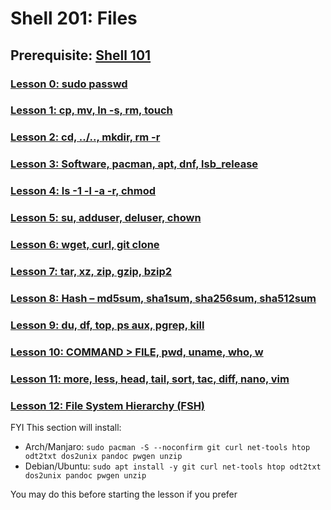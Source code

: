 # Shell 201: Files

## Prerequisite: [Shell 101](https://github.com/inkVerb/VIP/tree/master/101)

### [Lesson 0: sudo passwd](https://github.com/inkVerb/vip/blob/master/201/Lesson-00.md)

### [Lesson 1: cp, mv, ln -s, rm, touch](https://github.com/inkVerb/vip/blob/master/201/Lesson-01.md)

### [Lesson 2: cd, ../.., mkdir, rm -r](https://github.com/inkVerb/vip/blob/master/201/Lesson-02.md)

### [Lesson 3: Software, pacman, apt, dnf, lsb_release](https://github.com/inkVerb/vip/blob/master/201/Lesson-03.md)

### [Lesson 4: ls -1 -l -a -r, chmod](https://github.com/inkVerb/vip/blob/master/201/Lesson-04.md)

### [Lesson 5: su, adduser, deluser, chown](https://github.com/inkVerb/vip/blob/master/201/Lesson-05.md)

### [Lesson 6: wget, curl, git clone](https://github.com/inkVerb/vip/blob/master/201/Lesson-06.md)

### [Lesson 7: tar, xz, zip, gzip, bzip2](https://github.com/inkVerb/vip/blob/master/201/Lesson-07.md)

### [Lesson 8: Hash – md5sum, sha1sum, sha256sum, sha512sum](https://github.com/inkVerb/vip/blob/master/201/Lesson-08.md)

### [Lesson 9: du, df, top, ps aux, pgrep, kill](https://github.com/inkVerb/vip/blob/master/201/Lesson-09.md)

### [Lesson 10: COMMAND > FILE, pwd, uname, who, w](https://github.com/inkVerb/vip/blob/master/201/Lesson-10.md)

### [Lesson 11: more, less, head, tail, sort, tac, diff, nano, vim](https://github.com/inkVerb/vip/blob/master/201/Lesson-11.md)

### [Lesson 12: File System Hierarchy (FSH)](https://github.com/inkVerb/vip/blob/master/201/Lesson-12.md)

FYI This section will install:
- Arch/Manjaro: `sudo pacman -S --noconfirm git curl net-tools htop odt2txt dos2unix pandoc pwgen unzip`
- Debian/Ubuntu: `sudo apt install -y git curl net-tools htop odt2txt dos2unix pandoc pwgen unzip`

You may do this before starting the lesson if you prefer
